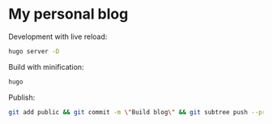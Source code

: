 # My personal blog

Development with live reload:

```bash
hugo server -D
```

Build with minification:

```bash
hugo
```

Publish:

```bash
git add public && git commit -m \"Build blog\" && git subtree push --prefix public origin master
```
